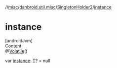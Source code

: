 //[misc](../../index.md)/[danbroid.util.misc](../index.md)/[SingletonHolder2](index.md)/[instance](instance.md)



# instance  
[androidJvm]  
Content  
@[Volatile](https://kotlinlang.org/api/latest/jvm/stdlib/kotlin.jvm/-volatile/index.html)()  
  
var [instance](instance.md): [T](index.md)? = null  



